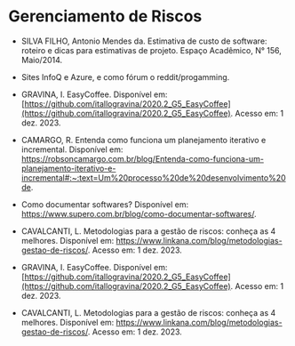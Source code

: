 # Gerenciamento de Riscos
- SILVA FILHO, Antonio Mendes da. Estimativa de custo de software: roteiro e dicas para estimativas de projeto. Espaço Acadêmico, N° 156, Maio/2014.

- Sites InfoQ e Azure, e como fórum o reddit/progamming.

- GRAVINA, I. EasyCoffee. Disponível em: [https://github.com/itallogravina/2020.2_G5_EasyCoffee](https://github.com/itallogravina/2020.2_G5_EasyCoffee). Acesso em: 1 dez. 2023.

- CAMARGO, R. Entenda como funciona um planejamento iterativo e incremental. Disponível em: <https://robsoncamargo.com.br/blog/Entenda-como-funciona-um-planejamento-iterativo-e-incremental#:~:text=Um%20processo%20de%20desenvolvimento%20de>.

- Como documentar softwares? Disponível em: <https://www.supero.com.br/blog/como-documentar-softwares/>.

- CAVALCANTI, L. Metodologias para a gestão de riscos: conheça as 4 melhores. Disponível em: <https://www.linkana.com/blog/metodologias-gestao-de-riscos/>. Acesso em: 1 dez. 2023.

- GRAVINA, I. EasyCoffee. Disponível em: [https://github.com/itallogravina/2020.2_G5_EasyCoffee](https://github.com/itallogravina/2020.2_G5_EasyCoffee). Acesso em: 1 dez. 2023.

- CAVALCANTI, L. Metodologias para a gestão de riscos: conheça as 4 melhores. Disponível em: <https://www.linkana.com/blog/metodologias-gestao-de-riscos/>. Acesso em: 1 dez. 2023.

